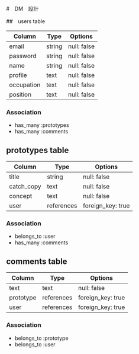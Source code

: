 #　DM　設計

##　users table

| Column             | Type                | Options                 |
|--------------------|---------------------|-------------------------|
| email              | string              | null: false             |
| password           | string              | null: false             |
| name               | string              | null: false             |
|profile             |text                 | null: false             |
|occupation          |text                 | null: false             |
|position            |text                 | null: false             |

### Association

* has_many :prototypes
* has_many :comments

##  prototypes table

| Column                              | Type       | Options           |
|-------------------------------------|------------|-------------------|
|title                                |string      |null: false        |
|catch_copy                           |text        |null: false        |
|concept                              |text        |null: false        |
|user                                 |references  | foreign_key: true |

### Association

- belongs_to :user
- has_many :comments

## comments table

| Column      | Type       | Options           |
|-------------|------------|-------------------|
| text        | text       | null: false       |
| prototype   | references | foreign_key: true |
| user        | references | foreign_key: true |

### Association

- belongs_to :prototype
- belongs_to :user
